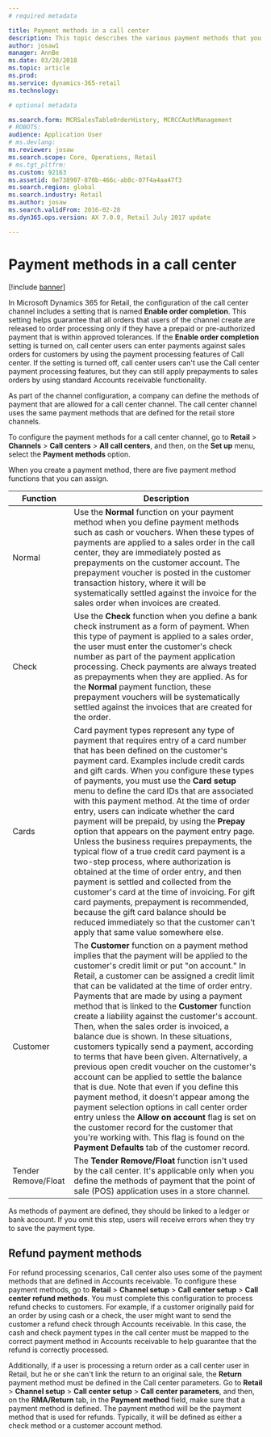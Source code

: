 ```yaml
---
# required metadata

title: Payment methods in a call center
description: This topic describes the various payment methods that you can use in a call center in Microsoft Dynamics 365 for Retail.
author: josaw1
manager: AnnBe
ms.date: 03/28/2018
ms.topic: article
ms.prod: 
ms.service: dynamics-365-retail
ms.technology: 

# optional metadata

ms.search.form: MCRSalesTableOrderHistory, MCRCCAuthManagement
# ROBOTS: 
audience: Application User
# ms.devlang: 
ms.reviewer: josaw
ms.search.scope: Core, Operations, Retail
# ms.tgt_pltfrm: 
ms.custom: 92163
ms.assetid: 8e738907-870b-466c-ab0c-07f4a4aa47f3
ms.search.region: global
ms.search.industry: Retail
ms.author: josaw
ms.search.validFrom: 2016-02-28
ms.dyn365.ops.version: AX 7.0.0, Retail July 2017 update

---
```


# Payment methods in a call center

[!include [banner](includes/banner.md)]

In Microsoft Dynamics 365 for Retail, the configuration of the call center channel includes a setting that is named **Enable order completion**. This setting helps guarantee that all orders that users of the channel create are released to order processing only if they have a prepaid or pre-authorized payment that is within approved tolerances. If the **Enable order completion** setting is turned on, call center users can enter payments against sales orders for customers by using the payment processing features of Call center. If the setting is turned off, call center users can't use the Call center payment processing features, but they can still apply prepayments to sales orders by using standard Accounts receivable functionality.

As part of the channel configuration, a company can define the methods of payment that are allowed for a call center channel. The call center channel uses the same payment methods that are defined for the retail store channels.

To configure the payment methods for a call center channel, go to **Retail** \> **Channels** \> **Call centers** \> **All call centers**, and then, on the **Set up** menu, select the **Payment methods** option.

When you create a payment method, there are five payment method functions that you can assign.

| Function            | Description |
|---------------------|-------------|
| Normal              | Use the **Normal** function on your payment method when you define payment methods such as cash or vouchers. When these types of payments are applied to a sales order in the call center, they are immediately posted as prepayments on the customer account. The prepayment voucher is posted in the customer transaction history, where it will be systematically settled against the invoice for the sales order when invoices are created. |
| Check               | Use the **Check** function when you define a bank check instrument as a form of payment. When this type of payment is applied to a sales order, the user must enter the customer's check number as part of the payment application processing. Check payments are always treated as prepayments when they are applied. As for the **Normal** payment function, these prepayment vouchers will be systematically settled against the invoices that are created for the order. |
| Cards               | Card payment types represent any type of payment that requires entry of a card number that has been defined on the customer's payment card. Examples include credit cards and gift cards. When you configure these types of payments, you must use the **Card setup** menu to define the card IDs that are associated with this payment method. At the time of order entry, users can indicate whether the card payment will be prepaid, by using the **Prepay** option that appears on the payment entry page. Unless the business requires prepayments, the typical flow of a true credit card payment is a two-step process, where authorization is obtained at the time of order entry, and then payment is settled and collected from the customer's card at the time of invoicing. For gift card payments, prepayment is recommended, because the gift card balance should be reduced immediately so that the customer can't apply that same value somewhere else. |
| Customer            | The **Customer** function on a payment method implies that the payment will be applied to the customer's credit limit or put "on account." In Retail, a customer can be assigned a credit limit that can be validated at the time of order entry. Payments that are made by using a payment method that is linked to the **Customer** function create a liability against the customer's account. Then, when the sales order is invoiced, a balance due is shown. In these situations, customers typically send a payment, according to terms that have been given. Alternatively, a previous open credit voucher on the customer's account can be applied to settle the balance that is due. Note that even if you define this payment method, it doesn't appear among the payment selection options in call center order entry unless the **Allow on account** flag is set on the customer record for the customer that you're working with. This flag is found on the **Payment Defaults** tab of the customer record. |
| Tender Remove/Float | The **Tender Remove/Float** function isn't used by the call center. It's applicable only when you define the methods of payment that the point of sale (POS) application uses in a store channel. |

As methods of payment are defined, they should be linked to a ledger or bank account. If you omit this step, users will receive errors when they try to save the payment type.

## Refund payment methods

For refund processing scenarios, Call center also uses some of the payment methods that are defined in Accounts receivable. To configure these payment methods, go to **Retail** \> **Channel setup** \> **Call center setup** \> **Call center refund methods**. You must complete this configuration to process refund checks to customers. For example, if a customer originally paid for an order by using cash or a check, the user might want to send the customer a refund check through Accounts receivable. In this case, the cash and check payment types in the call center must be mapped to the correct payment method in Accounts receivable to help guarantee that the refund is correctly processed.

Additionally, if a user is processing a return order as a call center user in Retail, but he or she can't link the return to an original sale, the **Return** payment method must be defined in the Call center parameters. Go to **Retail** \> **Channel setup** \> **Call center setup** \> **Call center parameters**, and then, on the **RMA/Return** tab, in the **Payment method** field, make sure that a payment method is defined. The payment method will be the payment method that is used for refunds. Typically, it will be defined as either a check method or a customer account method.
